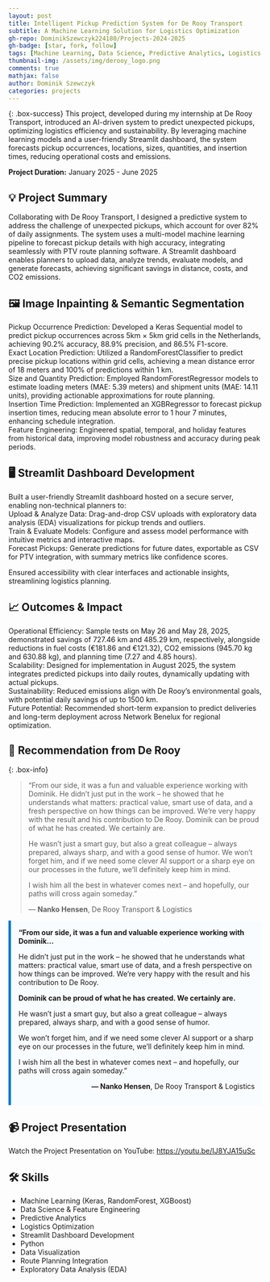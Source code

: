 ```yaml
---
layout: post
title: Intelligent Pickup Prediction System for De Rooy Transport
subtitle: A Machine Learning Solution for Logistics Optimization
gh-repo: DominikSzewczyk224180/Projects-2024-2025
gh-badge: [star, fork, follow]
tags: [Machine Learning, Data Science, Predictive Analytics, Logistics Optimization, Streamlit, Route Planning]
thumbnail-img: /assets/img/derooy_logo.png
comments: true
mathjax: false
author: Dominik Szewczyk
categories: projects
---
```


{: .box-success}
This project, developed during my internship at De Rooy Transport, introduced an AI-driven system to predict unexpected pickups, optimizing logistics efficiency and sustainability. By leveraging machine learning models and a user-friendly Streamlit dashboard, the system forecasts pickup occurrences, locations, sizes, quantities, and insertion times, reducing operational costs and emissions.

**Project Duration:** January 2025 - June 2025  

## 💡 Project Summary  
Collaborating with De Rooy Transport, I designed a predictive system to address the challenge of unexpected pickups, which account for over 82% of daily assignments. The system uses a multi-model machine learning pipeline to forecast pickup details with high accuracy, integrating seamlessly with PTV route planning software. A Streamlit dashboard enables planners to upload data, analyze trends, evaluate models, and generate forecasts, achieving significant savings in distance, costs, and CO2 emissions.

## 🖼️ Image Inpainting & Semantic Segmentation  

Pickup Occurrence Prediction: Developed a Keras Sequential model to predict pickup occurrences across 5km × 5km grid cells in the Netherlands, achieving 90.2% accuracy, 88.9% precision, and 86.5% F1-score.  
Exact Location Prediction: Utilized a RandomForestClassifier to predict precise pickup locations within grid cells, achieving a mean distance error of 18 meters and 100% of predictions within 1 km.  
Size and Quantity Prediction: Employed RandomForestRegressor models to estimate loading meters (MAE: 5.39 meters) and shipment units (MAE: 14.11 units), providing actionable approximations for route planning.  
Insertion Time Prediction: Implemented an XGBRegressor to forecast pickup insertion times, reducing mean absolute error to 1 hour 7 minutes, enhancing schedule integration.  
Feature Engineering: Engineered spatial, temporal, and holiday features from historical data, improving model robustness and accuracy during peak periods.

## 🖥️ Streamlit Dashboard Development

Built a user-friendly Streamlit dashboard hosted on a secure server, enabling non-technical planners to:  
Upload & Analyze Data: Drag-and-drop CSV uploads with exploratory data analysis (EDA) visualizations for pickup trends and outliers.  
Train & Evaluate Models: Configure and assess model performance with intuitive metrics and interactive maps.  
Forecast Pickups: Generate predictions for future dates, exportable as CSV for PTV integration, with summary metrics like confidence scores.


Ensured accessibility with clear interfaces and actionable insights, streamlining logistics planning.

## 📈 Outcomes & Impact

Operational Efficiency: Sample tests on May 26 and May 28, 2025, demonstrated savings of 727.46 km and 485.29 km, respectively, alongside reductions in fuel costs (€181.86 and €121.32), CO2 emissions (945.70 kg and 630.88 kg), and planning time (7.27 and 4.85 hours).  
Scalability: Designed for implementation in August 2025, the system integrates predicted pickups into daily routes, dynamically updating with actual pickups.  
Sustainability: Reduced emissions align with De Rooy’s environmental goals, with potential daily savings of up to 1500 km.  
Future Potential: Recommended short-term expansion to predict deliveries and long-term deployment across Network Benelux for regional optimization.

## 💬 Recommendation from De Rooy

{: .box-info}
> “From our side, it was a fun and valuable experience working with Dominik. He didn’t just put in the work – he showed that he understands what matters: practical value, smart use of data, and a fresh perspective on how things can be improved. We’re very happy with the result and his contribution to De Rooy. Dominik can be proud of what he has created. We certainly are.
>
> He wasn’t just a smart guy, but also a great colleague – always prepared, always sharp, and with a good sense of humor. We won’t forget him, and if we need some clever AI support or a sharp eye on our processes in the future, we’ll definitely keep him in mind.
>
> I wish him all the best in whatever comes next – and hopefully, our paths will cross again someday.”
>
> — **Nanko Hensen**, De Rooy Transport & Logistics


<div class="box box-info" style="border-left: 5px solid #007acc; padding: 15px; background-color: #f9fcff;">
<strong>“From our side, it was a fun and valuable experience working with Dominik...</strong>

He didn’t just put in the work – he showed that he understands what matters: practical value, smart use of data, and a fresh perspective on how things can be improved. We’re very happy with the result and his contribution to De Rooy.

<strong>Dominik can be proud of what he has created. We certainly are.</strong>

He wasn’t just a smart guy, but also a great colleague – always prepared, always sharp, and with a good sense of humor.

We won’t forget him, and if we need some clever AI support or a sharp eye on our processes in the future, we’ll definitely keep him in mind.

I wish him all the best in whatever comes next – and hopefully, our paths will cross again someday.”

<p style="text-align: right;"><strong>— Nanko Hensen</strong>, De Rooy Transport & Logistics</p> </div>

## 📹 Project Presentation

Watch the Project Presentation on YouTube: https://youtu.be/IJ8YJA15uSc

## 🛠 Skills

- Machine Learning (Keras, RandomForest, XGBoost)  
- Data Science & Feature Engineering  
- Predictive Analytics  
- Logistics Optimization  
- Streamlit Dashboard Development  
- Python  
- Data Visualization  
- Route Planning Integration  
- Exploratory Data Analysis (EDA)

